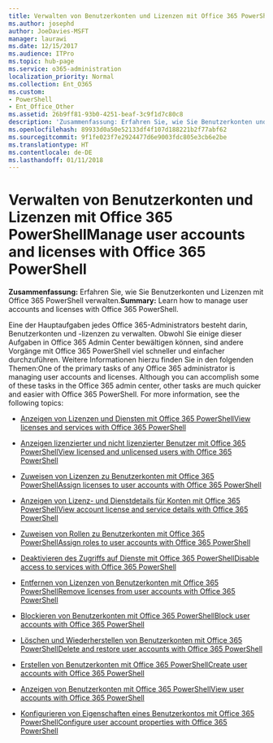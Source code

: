 ```yaml
---
title: Verwalten von Benutzerkonten und Lizenzen mit Office 365 PowerShell
ms.author: josephd
author: JoeDavies-MSFT
manager: laurawi
ms.date: 12/15/2017
ms.audience: ITPro
ms.topic: hub-page
ms.service: o365-administration
localization_priority: Normal
ms.collection: Ent_O365
ms.custom:
- PowerShell
- Ent_Office_Other
ms.assetid: 26b9ff81-93b0-4251-beaf-3c9f1d7c80c8
description: 'Zusammenfassung: Erfahren Sie, wie Sie Benutzerkonten und Lizenzen mit Office 365 PowerShell verwalten.'
ms.openlocfilehash: 89933d0a50e52133df4f107d188221b2f77abf62
ms.sourcegitcommit: 9f1fe023f7e2924477d6e9003fdc805e3cb6e2be
ms.translationtype: HT
ms.contentlocale: de-DE
ms.lasthandoff: 01/11/2018
---
```

# <a name="manage-user-accounts-and-licenses-with-office-365-powershell"></a><span data-ttu-id="12331-103">Verwalten von Benutzerkonten und Lizenzen mit Office 365 PowerShell</span><span class="sxs-lookup"><span data-stu-id="12331-103">Manage user accounts and licenses with Office 365 PowerShell</span></span>

 <span data-ttu-id="12331-104">**Zusammenfassung:** Erfahren Sie, wie Sie Benutzerkonten und Lizenzen mit Office 365 PowerShell verwalten.</span><span class="sxs-lookup"><span data-stu-id="12331-104">**Summary:** Learn how to manage user accounts and licenses with Office 365 PowerShell.</span></span>
  
<span data-ttu-id="12331-p101">Eine der Hauptaufgaben jedes Office 365-Administrators besteht darin, Benutzerkonten und -lizenzen zu verwalten. Obwohl Sie einige dieser Aufgaben in Office 365 Admin Center bewältigen können, sind andere Vorgänge mit Office 365 PowerShell viel schneller und einfacher durchzuführen. Weitere Informationen hierzu finden Sie in den folgenden Themen:</span><span class="sxs-lookup"><span data-stu-id="12331-p101">One of the primary tasks of any Office 365 administrator is managing user accounts and licenses. Although you can accomplish some of these tasks in the Office 365 admin center, other tasks are much quicker and easier with Office 365 PowerShell. For more information, see the following topics:</span></span>
  
- [<span data-ttu-id="12331-108">Anzeigen von Lizenzen und Diensten mit Office 365 PowerShell</span><span class="sxs-lookup"><span data-stu-id="12331-108">View licenses and services with Office 365 PowerShell</span></span>](view-licenses-and-services-with-office-365-powershell.md)
    
- [<span data-ttu-id="12331-109">Anzeigen lizenzierter und nicht lizenzierter Benutzer mit Office 365 PowerShell</span><span class="sxs-lookup"><span data-stu-id="12331-109">View licensed and unlicensed users with Office 365 PowerShell</span></span>](view-licensed-and-unlicensed-users-with-office-365-powershell.md)
    
- [<span data-ttu-id="12331-110">Zuweisen von Lizenzen zu Benutzerkonten mit Office 365 PowerShell</span><span class="sxs-lookup"><span data-stu-id="12331-110">Assign licenses to user accounts with Office 365 PowerShell</span></span>](assign-licenses-to-user-accounts-with-office-365-powershell.md)
    
- [<span data-ttu-id="12331-111">Anzeigen von Lizenz- und Dienstdetails für Konten mit Office 365 PowerShell</span><span class="sxs-lookup"><span data-stu-id="12331-111">View account license and service details with Office 365 PowerShell</span></span>](view-account-license-and-service-details-with-office-365-powershell.md)
    
- [<span data-ttu-id="12331-112">Zuweisen von Rollen zu Benutzerkonten mit Office 365 PowerShell</span><span class="sxs-lookup"><span data-stu-id="12331-112">Assign roles to user accounts with Office 365 PowerShell</span></span>](assign-roles-to-user-accounts-with-office-365-powershell.md)
    
- [<span data-ttu-id="12331-113">Deaktivieren des Zugriffs auf Dienste mit Office 365 PowerShell</span><span class="sxs-lookup"><span data-stu-id="12331-113">Disable access to services with Office 365 PowerShell</span></span>](disable-access-to-services-with-office-365-powershell.md)
    
- [<span data-ttu-id="12331-114">Entfernen von Lizenzen von Benutzerkonten mit Office 365 PowerShell</span><span class="sxs-lookup"><span data-stu-id="12331-114">Remove licenses from user accounts with Office 365 PowerShell</span></span>](remove-licenses-from-user-accounts-with-office-365-powershell.md)
    
- [<span data-ttu-id="12331-115">Blockieren von Benutzerkonten mit Office 365 PowerShell</span><span class="sxs-lookup"><span data-stu-id="12331-115">Block user accounts with Office 365 PowerShell</span></span>](block-user-accounts-with-office-365-powershell.md)
    
- [<span data-ttu-id="12331-116">Löschen und Wiederherstellen von Benutzerkonten mit Office 365 PowerShell</span><span class="sxs-lookup"><span data-stu-id="12331-116">Delete and restore user accounts with Office 365 PowerShell</span></span>](delete-and-restore-user-accounts-with-office-365-powershell.md)
    
- [<span data-ttu-id="12331-117">Erstellen von Benutzerkonten mit Office 365 PowerShell</span><span class="sxs-lookup"><span data-stu-id="12331-117">Create user accounts with Office 365 PowerShell</span></span>](create-user-accounts-with-office-365-powershell.md)
    
- [<span data-ttu-id="12331-118">Anzeigen von Benutzerkonten mit Office 365 PowerShell</span><span class="sxs-lookup"><span data-stu-id="12331-118">View user accounts with Office 365 PowerShell</span></span>](view-user-accounts-with-office-365-powershell.md)
    
- [<span data-ttu-id="12331-119">Konfigurieren von Eigenschaften eines Benutzerkontos mit Office 365 PowerShell</span><span class="sxs-lookup"><span data-stu-id="12331-119">Configure user account properties with Office 365 PowerShell</span></span>](configure-user-account-properties-with-office-365-powershell.md)
    

